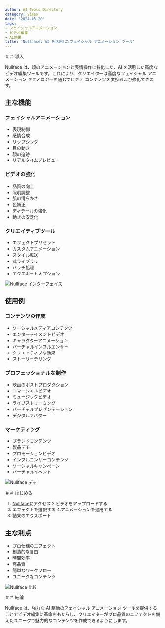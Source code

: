 ```yaml
---
author: AI Tools Directory
category: Video
date: '2024-03-20'
tags:
- フェイシャルアニメーション
- ビデオ編集
- AI効果
title: 'Nullface: AI を活用したフェイシャル アニメーション ツール'
---
```


＃＃ 導入

Nullface は、顔のアニメーションと表情操作に特化した、AI を活用した高度なビデオ編集ツールです。これにより、クリエイターは高度なフェイシャル アニメーション テクノロジーを通じてビデオ コンテンツを変換および強化できます。

## 主な機能

### フェイシャルアニメーション
- 表現制御
- 感情合成
- リップシンク
- 目の動き
- 顔の追跡
- リアルタイムプレビュー

### ビデオの強化
- 品質の向上
- 照明調整
- 肌の滑らかさ
- 色補正
- ディテールの強化
- 動きの安定化

### クリエイティブツール
- エフェクトプリセット
- カスタムアニメーション
- スタイル転送
- 式ライブラリ
- バッチ処理
- エクスポートオプション

![Nullface インターフェイス](/imgs/nullface/interface.jpg)

## 使用例

### コンテンツの作成
- ソーシャルメディアコンテンツ
- エンターテイメントビデオ
- キャラクターアニメーション
- バーチャルインフルエンサー
- クリエイティブな効果
- ストーリーテリング

### プロフェッショナルな制作
- 映画のポストプロダクション
- コマーシャルビデオ
- ミュージックビデオ
- ライブストリーミング
- バーチャルプレゼンテーション
- デジタルアバター

### マーケティング
- ブランドコンテンツ
- 製品デモ
- プロモーションビデオ
- インフルエンサーコンテンツ
- ソーシャルキャンペーン
- バーチャルイベント

![Nullface デモ](/imgs/nullface/demo.jpg)

＃＃ はじめる

1. [Nullface](https://nullface.ai)にアクセス
2.ビデオをアップロードする
3. エフェクトを選択する
4.アニメーションを適用する
5. 結果のエクスポート

## 主な利点

- プロ仕様のエフェクト
- 創造的な自由
- 時間効率
- 高品質
- 簡単なワークフロー
- ユニークなコンテンツ

![Nullface 比較](/imgs/nullface/comparison.jpg)

＃＃ 結論

Nullface は、強力な AI 駆動のフェイシャル アニメーション ツールを提供することでビデオ編集に革命をもたらし、クリエイターがプロ品質のエフェクトを備えたユニークで魅力的なコンテンツを作成できるようにします。